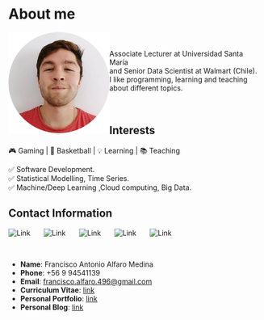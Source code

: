 # About me

<div style="text-align: left;">
<img alt="Link" src="images/yo.png"  width="200" height="200"  align="left" > 
<br> <br>
Associate Lecturer at Universidad Santa María  <br>
and Senior Data Scientist  at Walmart (Chile). <br>
I like programming, learning and teaching <br>
about different topics.
</div>

<br>
&nbsp;


## Interests
🎮 Gaming | 🏀 Basketball | 💡 Learning | 📚 Teaching

✅ Software Development.  <br>
✅ Statistical Modelling, Time Series. <br> 
✅ Machine/Deep Learning ,Cloud computing, Big Data.

## Contact Information

<a href="https://github.com/fralfaro"><img alt="Link" src="https://cdn.worldvectorlogo.com/logos/github-icon-1.svg" style="float:left; padding-right:10px " width="60" height="50" ></a>
<a href="https://gitlab.com/fralfaro"><img alt="Link" src="https://cdn.worldvectorlogo.com/logos/gitlab.svg" style="float:left; padding-right:10px " width="60" height="50" ></a>
<a href="https://www.linkedin.com/in/faam/"><img alt="Link" src="https://cdn-icons-png.flaticon.com/512/174/174857.png" style="float:left; padding-right:10px " width="60" height="50" ></a>
<a href="https://www.kaggle.com/faamds"><img alt="Link" src="https://cdn4.iconfinder.com/data/icons/logos-and-brands/512/189_Kaggle_logo_logos-512.png" style="float:left; padding-right:10px " width="60" height="50" ></a>
<a href="https://medium.com/@fralfaro"><img alt="Link" src="https://cdn4.iconfinder.com/data/icons/social-media-circle-7/512/Medium_circle-512.png" style="float:left; padding-right:10px " width="60" height="50" ></a>
&nbsp;
&nbsp;

&nbsp;

- **Name**: Francisco Antonio Alfaro Medina
- **Phone**: +56 9 94541139
- **Email**: francisco.alfaro.496@gmail.com
- **Curriculum Vitae**: [link](https://gitlab.com/fralfaro/cv/-/jobs/artifacts/main/browse?job=generate_pdf)
- **Personal Portfolio**: [link](https://fralfaro.github.io/portfolio/)
- **Personal Blog**: [link](https://fralfaro.github.io/ds_blog/)

